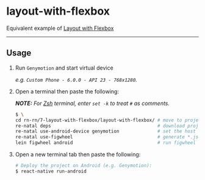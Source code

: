 layout-with-flexbox
===================

Equivalent example of [Layout with Flexbox]

-------------------------------------------------------------------------------

Usage
-----

1. Run `Genymotion` and start virtual device

    _e.g. `Custom Phone - 6.0.0 - API 23 - 768x1280`._

2. Open a terminal then paste the following:

    _**NOTE:** For [Zsh] terminal, enter `set -k` to treat `#` as comments._

    ``` bash
    $ \
    cd rn-rn/7-layout-with-flexbox/layout-with-flexbox/ # move to project directory
    re-natal deps                                       # download project dependencies
    re-natal use-android-device genymotion              # set the host for device type
    re-natal use-figwheel                               # generate *.js files for figwheel
    lein figwheel android                               # run figwheel on Android device (e.g. Genymotion)
    ```

3. Open a new terminal tab then paste the following:

    ``` bash
    # Deploy the project on Android (e.g. Genymotion):
    $ react-native run-android
    ```

[Layout with Flexbox]: https://facebook.github.io/react-native/docs/flexbox.html
[Zsh]: http://www.zsh.org
